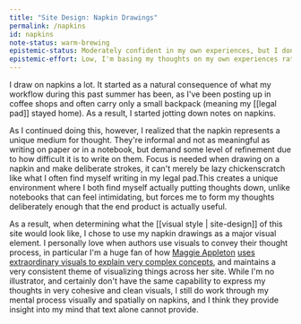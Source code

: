```yaml
---
title: "Site Design: Napkin Drawings"
permalink: /napkins
id: napkins
note-status: warm-brewing
epistemic-status: Moderately confident in my own experiences, but I don't know that everyone should ditch their sketchbooks and start diagramming on napkins.
epistemic-effort: Low, I'm basing my thoughts on my own experiences rather than any reading supporting my claims here.
---
```


I draw on napkins a lot. It started as a natural consequence of what my workflow during this past summer has been, as I've been posting up in coffee shops and often carry only a small backpack (meaning my [[legal pad]] stayed home). As a result, I started jotting down notes on napkins.

<!-- Add an illustration showing the desirable properties of napkins -->

As I continued doing this, however, I realized that the napkin represents a unique medium for thought. They're informal and not as meaningful as writing on paper or in a notebook, but demand some level of refinement due to how difficult it is to write on them. Focus is needed when drawing on a napkin and make deliberate strokes, it can't merely be lazy chickenscratch like what I often find myself writing in my legal pad.This creates a unique environment where I both find myself actually putting thoughts down, unlike notebooks that can feel intimidating, but forces me to form my thoughts deliberately enough that the end product is actually useful.

As a result, when determining what the [[visual style | site-design]] of this site would look like, I chose to use my napkin drawings as a major visual element. I personally love when authors use visuals to convey their thought process, in particular I'm a huge fan of how [Maggie Appleton](https://maggieappleton.com) [uses extraordinary visuals to explain very complex concepts](https://maggieappleton.com/drawinginvisibles1), and maintains a very consistent theme of visualizing things across her site. While I'm no illustrator, and certainly don't have the same capability to express my thoughts in very cohesive and clean visuals, I still do work through my mental process visually and spatially on napkins, and I think they provide insight into my mind that text alone cannot provide.
